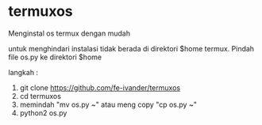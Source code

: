 # termuxos

Menginstal os termux dengan mudah

untuk menghindari instalasi tidak berada di direktori $home termux. Pindah file os.py ke direktori $home

langkah :
1. git clone https://github.com/fe-ivander/termuxos
2. cd termuxos
3. memindah "mv os.py ~" atau meng copy "cp os.py ~"
4. python2 os.py
